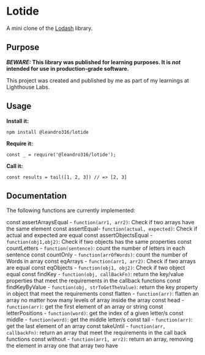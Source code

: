 # Lotide

A mini clone of the [Lodash](https://lodash.com) library.

## Purpose

**_BEWARE:_ This library was published for learning purposes. It is _not_ intended for use in production-grade software.**

This project was created and published by me as part of my learnings at Lighthouse Labs.

## Usage

**Install it:**

`npm install @leandro316/lotide`

**Require it:**

`const _ = require('@leandro316/lotide');`

**Call it:**

`const results = tail([1, 2, 3]) // => [2, 3]`

## Documentation

The following functions are currently implemented:

const assertArraysEqual - `function(arr1, arr2)`: Check if two arrays have the same element
const assertEqual- `function(actual, expected)`: Check if actual and expected are equal
const assertObjectsEqual - `function(obj1,obj2)`: Check if two objects has the same properties
const countLetters - `function(sentence)`: count the number of letters in each sentence
const countOnly - `function(arrOfWords)`: count the number of Words in array
const eqArrays - `function(arr1, arr2)`: Check if two arrays are equal
const eqObjects - `function(obj1, obj2)`: Check if two object equal
const findKey - `function(obj, callBackFn)`: return the key/value properties that meet the requirements in the callback functions
const findKeyByValue - `function(obj, strToGetTheValue)`: return the key property in object that meet the requirements
const flatten - `function(arr)`: flatten an array no matter how many levels of array inside the array
const head - `function(arr)`: get the first element of an array or string
const letterPositions - `function(word)`: get the index of a given letter/s
const middle - `function(word)`: get the middle letter/s
const tail - `function(arr)`: get the last element of an array
const takeUntil - `function(arr, callbackFn)`: return an array that meet the requirements in the call back functions
const without - `function(arr1, arr2)`: return an array, removing the element in array one that array two have
